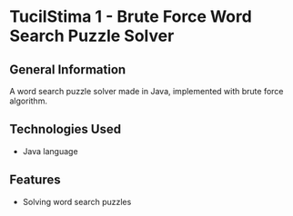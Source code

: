 # TucilStima 1 - Brute Force Word Search Puzzle Solver


## General Information
A word search puzzle solver made in Java, implemented with brute force algorithm.


## Technologies Used
- Java language


## Features
- Solving word search puzzles